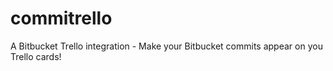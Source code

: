 # commitrello
A Bitbucket Trello integration - Make your Bitbucket commits appear on you Trello cards!
